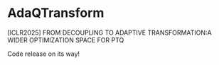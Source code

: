 # AdaQTransform
[ICLR2025] FROM DECOUPLING TO ADAPTIVE TRANSFORMATION:A WIDER OPTIMIZATION SPACE FOR PTQ

Code release on its way!
